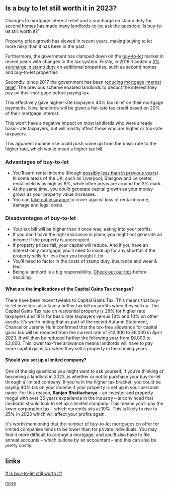 
## Is a buy to let still worth it in 2023?


Changes to mortgage interest relief and a surcharge on stamp duty for second homes has made many [landlords-to-be](https://www.unbiased.co.uk/discover/mortgages-property/buy-to-let-renting/being-a-landlord) ask the question: ‘Is buy-to-let still worth it?’

Property price growth has slowed in recent years, making buying to let more risky than it has been in the past.

Furthermore, the government has clamped down on the [buy-to-let](https://www.unbiased.co.uk/discover/mortgages-property/buy-to-let-renting/buy-to-let-guide) market in recent years with changes to the tax system. Firstly, in 2016 it added a [3% surcharge in stamp duty](https://www.unbiased.co.uk/discover/mortgages-property/buy-to-let-renting/do-i-need-to-pay-additional-buy-to-let-stamp-duty) on additional properties, such as second homes and buy-to-let properties.

Secondly, since 2017 the government has been [reducing mortgage interest relief](https://www.unbiased.co.uk/news/financial-adviser/three-ways-to-cope-with-losing-buy-to-let-tax-relief). The previous scheme enabled landlords to deduct the interest they pay on their mortgage before paying tax.

This effectively gave higher-rate taxpayers 40% tax relief on their mortgage payments. Now, landlords will be given a flat-rate tax credit based on 20% of their mortgage interest.

This won’t have a negative impact on most landlords who were already basic-rate taxpayers, but will mostly affect those who are higher or top-rate taxpayers.

This apparent income rise could push some up from the basic rate to the higher rate, which would mean a higher tax bill.


### Advantages of buy-to-let

-   You’ll earn rental income (though [possibly less than in previous years](https://www.unbiased.co.uk/discover/mortgages-property/buy-to-let-renting/what-does-the-future-hold-for-buy-to-let)). In some areas of the UK, such as Liverpool, Glasgow and Leicester, rental yield is as high as 8%, while other areas are around the 3% mark.
-   At the same time, you could generate capital growth as your money grows as your property value increases.
-   You can [take out insurance](https://www.unbiased.co.uk/discover/mortgages-property/buy-to-let-renting/do-i-need-buy-to-let-landlord-insurance) to cover against loss of rental income, damage and legal costs.

### Disadvantages of buy-to-let

-   Your tax bill will be higher than it once was, eating into your profits.
-   If you don’t have the right insurance in place, you might not generate an income if the property is unoccupied.
-   If property prices fall, your capital will reduce. And if you have an interest-only mortgage, you’ll need to make up for any shortfall if the property sells for less than you bought it for.
-   You’ll need to factor in the costs of stamp duty, insurance and wear & tear.
-   Being a landlord is a big responsibility. [Check out our tips](https://www.unbiased.co.uk/discover/mortgages-property/buy-to-let-renting/being-a-landlord) before deciding.

#### What are the implications of the Capital Gains Tax changes?

There have been recent tweaks to Capital Gains Tax. This means that buy-to-let investors also face a heftier tax bill on profits when they sell up. The Capital Gains Tax rate on residential property is 28% for higher rate taxpayers and 18% for basic rate taxpayers versus 18% and 10% on other assets. It’s worth noting that as part of the recent Autumn Statement, Chancellor Jeremy Hunt confirmed that the tax-free allowance for capital gains tax will be reduced from the current rate of £12,300 to £6,000 in April 2023. It will then be reduced further the following year from £6,000 to £3,000. This lower tax-free allowance means landlords will have to pay more capital gains tax when they sell a property in the coming years.

#### Should you set up a limited company?

One of the big questions you might want to ask yourself, if you’re thinking of becoming a landlord in 2023, is whether or not to purchase your buy-to-let through a limited company. If you’re in the higher tax bracket, you could be paying 40% tax on your income if your property is set up in your personal name. For this reason, **Ranjan** **Bhattacharya** – an investor and property mogul with over 35 years experience in the industry – is convinced that landlords should look to set up a limited company. This means you’ll pay the lower corporation tax – which currently sits at 19%. This is likely to rise to 25% in 2023 which will affect your profits again.

It's worth mentioning that the number of buy-to-let mortgages on offer for limited companies tends to be lower than for private individuals. You may find it more difficult to arrange a mortgage, and you'll also have to file annual accounts – which is done by an accountant – and this can also be pretty costly.

## links

[# Is buy-to-let still worth it?](https://www.unbiased.co.uk/discover/mortgages-property/buy-to-let-renting/is-buy-to-let-still-worth-it)

[more](https://www.cryers.co.uk/blog/market-update/buy-to-let-worth-it#/)

